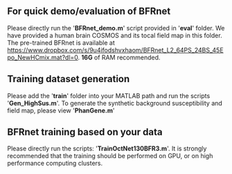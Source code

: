 ## For quick demo/evaluation of BFRnet
Please directly run the '**BFRnet_demo.m**' script provided in '**eval**' folder. We have provided a human brain COSMOS and its tocal field map in this folder. The pre-trained BFRnet is available at https://www.dropbox.com/s/9u4ifodshvxhaom/BFRnet_L2_64PS_24BS_45Epo_NewHCmix.mat?dl=0. **16G** of RAM recommended.

## Training dataset generation
Please add the '**train**' folder into your MATLAB path and run the scripts '**Gen_HighSus.m**'.
To generate the synthetic background susceptibility and field map, please view '**PhanGene.m**'

## BFRnet training based on your data
Please directly run the scripts: '**TrainOctNet130BFR3.m**'. It is strongly recommended that the training should be performed on GPU, or on high performance computing clusters.
